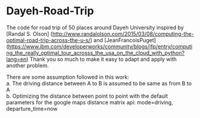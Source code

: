 # Dayeh-Road-Trip
The code for road trip of 50 places around Dayeh University inspired by [Randal S. Olson] (http://www.randalolson.com/2015/03/08/computing-the-optimal-road-trip-across-the-u-s/) and [JeanFrancoisPuget] (https://www.ibm.com/developerworks/community/blogs/jfp/entry/computing_the_really_optimal_tour_acrosss_the_usa_on_the_cloud_with_python?lang=en) 
Thank you so much to make it easy to adapt and apply with another problem.

There are some assumption followed in this work: <br> 
 a. The driving distance between A to B is assumed to be same as from B to A <br>
 b. Optimizing the distance between point to point with the default parameters for the google maps distance matrix api: mode=driving, departure_time=now

